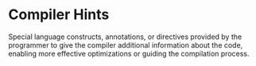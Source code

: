 # Compiler Hints

Special language constructs, annotations, or directives provided by the programmer to give the compiler additional information about the code, enabling more effective optimizations or guiding the compilation process.
